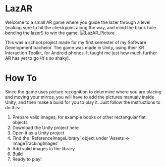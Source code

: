 # LazAR
Welcome to a small AR game where you guide the lazer through a level (making sure to hit the checkpoint along the way, and mind the black hole bending the lazer!) to win the game.
![LazAR_Picture](https://github.com/user-attachments/assets/51373012-b76d-47d2-923a-683176f4a03a)

This was a school project made for my first semester of my Software Development bachelor. The game was made in Unity, using their XR Interaction Toolkit, for Android phones. It taught me just how much further AR has yet to go (It's so shaky).

# How To
Since the game uses picture recognition to determine where you are placing and moving your mirros, you will have to add the pictures manualy inside Unity, and then make a build for you to play it.
Just follow the instructions to do this:
1. Prepare valid images, for example books or other rectangular flat objects
2. Download the Unity project here
3. Open it as a Unity project
4. Find the 'ReferenceImageLibrary' object under 'Assets -> ImageTrackingImages'
5. Add valid images to the library
6. Build
7. Ready to play!
